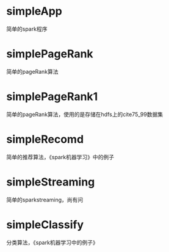 # simpleApp
简单的spark程序

# simplePageRank
简单的pageRank算法

# simplePageRank1
简单的pageRank算法，使用的是存储在hdfs上的cite75_99数据集

# simpleRecomd
简单的推荐算法，《spark机器学习》中的例子

# simpleStreaming
简单的sparkstreaming，尚有问

# simpleClassify
分类算法，《spark机器学习中的例子》
